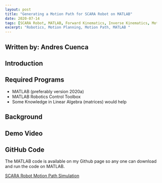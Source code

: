 ```yaml
---
layout: post
title: "Generating a Motion Path for SCARA Robot on MATLAB"
date: 2020-07-14
tags: [SCARA Robot, MATLAB, Forward Kinematics, Inverse Kinematics, Motion Path, Robotics]
excerpt: "Robotics, Motion Planning, Motion Path, MATLAB "
---
```


## Written by: Andres Cuenca

## Introduction


## Required Programs
* MATLAB (preferably version 2020a)
* MATLAB Robotics Control Toolbox
* Some Knowledge in Linear Algebra (matrices) would help

## Background



## Demo Video


## GitHub Code
The MATLAB code is available on my Github page so any one can download and run the code on MATLAB.

[SCARA Robot Motion Path Simulation](https://github.com/Cuenca-Andres/RoboticsControlsSystem/blob/master/SCARA_Motion_Path_Simulation)
